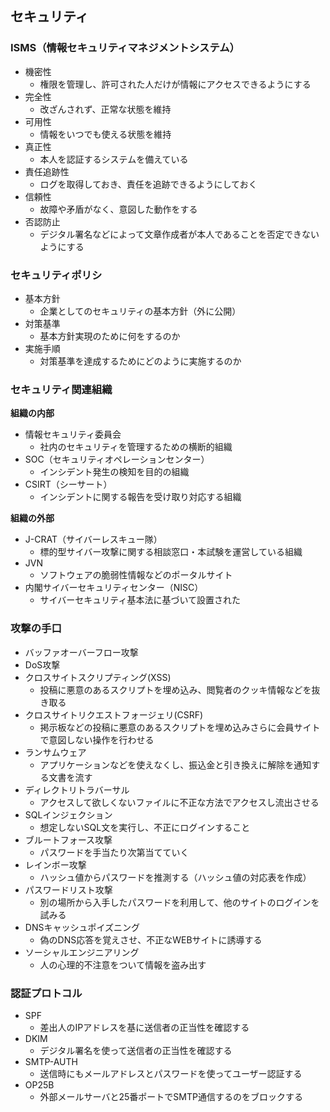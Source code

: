 ## セキュリティ

### ISMS（情報セキュリティマネジメントシステム）

- 機密性
  - 権限を管理し、許可された人だけが情報にアクセスできるようにする
- 完全性
  - 改ざんされず、正常な状態を維持
- 可用性
  - 情報をいつでも使える状態を維持
- 真正性
  - 本人を認証するシステムを備えている
- 責任追跡性
  - ログを取得しておき、責任を追跡できるようにしておく
- 信頼性
  - 故障や矛盾がなく、意図した動作をする
- 否認防止
  - デジタル署名などによって文章作成者が本人であることを否定できないようにする
  

### セキュリティポリシ

- 基本方針
  - 企業としてのセキュリティの基本方針（外に公開）
- 対策基準
  - 基本方針実現のために何をするのか
- 実施手順
  - 対策基準を達成するためにどのように実施するのか


### セキュリティ関連組織

**組織の内部**

- 情報セキュリティ委員会
  - 社内のセキュリティを管理するための横断的組織
- SOC（セキュリティオペレーションセンター）
  - インシデント発生の検知を目的の組織
- CSIRT（シーサート）
  - インシデントに関する報告を受け取り対応する組織

**組織の外部**

- J-CRAT（サイバーレスキュー隊）
  - 標的型サイバー攻撃に関する相談窓口・本試験を運営している組織
- JVN
  - ソフトウェアの脆弱性情報などのポータルサイト
- 内閣サイバーセキュリティセンター（NISC）
  - サイバーセキュリティ基本法に基づいて設置された


### 攻撃の手口

- バッファオーバーフロー攻撃
- DoS攻撃
- クロスサイトスクリプティング(XSS)
  - 投稿に悪意のあるスクリプトを埋め込み、閲覧者のクッキ情報などを抜き取る
- クロスサイトリクエストフォージェリ(CSRF)
  - 掲示板などの投稿に悪意のあるスクリプトを埋め込みさらに会員サイトで意図しない操作を行わせる
- ランサムウェア
  - アプリケーションなどを使えなくし、振込金と引き換えに解除を通知する文書を流す
- ディレクトリトラバーサル
  - アクセスして欲しくないファイルに不正な方法でアクセスし流出させる
- SQLインジェクション
  - 想定しないSQL文を実行し、不正にログインすること
- ブルートフォース攻撃
  - パスワードを手当たり次第当てていく
- レインボー攻撃
  - ハッシュ値からパスワードを推測する（ハッシュ値の対応表を作成）
- パスワードリスト攻撃
  - 別の場所から入手したパスワードを利用して、他のサイトのログインを試みる
- DNSキャッシュポイズニング
  - 偽のDNS応答を覚えさせ、不正なWEBサイトに誘導する
- ソーシャルエンジニアリング
  - 人の心理的不注意をついて情報を盗み出す


### 認証プロトコル

- SPF
  - 差出人のIPアドレスを基に送信者の正当性を確認する
- DKIM
  - デジタル署名を使って送信者の正当性を確認する
- SMTP-AUTH
  - 送信時にもメールアドレスとパスワードを使ってユーザー認証する
- OP25B
  - 外部メールサーバと25番ポートでSMTP通信するのをブロックする
